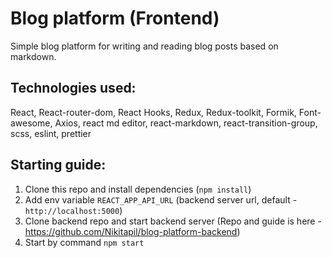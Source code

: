 # Blog platform (Frontend)

Simple blog platform for writing and reading blog posts based on markdown.

## Technologies used: 
React, React-router-dom, React Hooks, Redux, Redux-toolkit, Formik, Font-awesome, Axios, react md editor, react-markdown, react-transition-group, scss, eslint, prettier

## Starting guide:
1. Clone this repo and install dependencies (```npm install```)
2. Add env variable ```REACT_APP_API_URL``` (backend server url, default - ```http://localhost:5000```)
3. Clone backend repo and start backend server (Repo and guide is here - https://github.com/Nikitapil/blog-platform-backend)
4. Start by command ```npm start```
